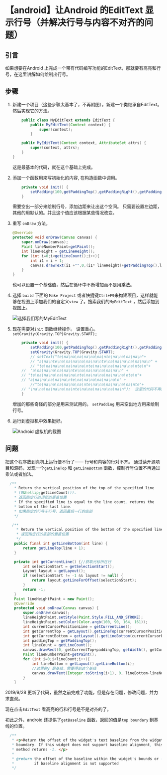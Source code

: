 # 【android】让Android 的EditText 显示行号（并解决行号与内容不对齐的问题）

## 引言

如果想要在Android 上完成一个带有代码编写功能的EditText，那就要有高亮和行号，在这里讲解如何绘制出行号。

## 步骤

1. 新建一个项目（这些步骤太基本了，不再附图），新建一个类继承自EditText。然后实现它的方法。

    ```java
        public class MyEditText extends EditText {
            public MyEditText(Context context) {
                super(context);
            }

        public MyEditText(Context context, AttributeSet attrs) {
            super(context, attrs);
        }
    }
    ```

    这是最基本的代码，就在这个基础上完成。
2. 添加一个函数用来写初始化的内容, 在构造函数中调用。

    ```java
        private void init() {
            setPadding(100,getPaddingTop(),getPaddingRight(),getPaddingBottom());
        }
    ```

    需要空出一部分来绘制行号，添加边距来让出这个空间。
    只需要设置左边距，其他的用默认的。并且这个值应该根据某些情况改变。

3. 重写 `onDraw` 方法。

    ```java
    @Override
    protected void onDraw(Canvas canvas) {
        super.onDraw(canvas);
        Paint lineNumberPaint=getPaint();
        int lineHeight = getLineHeight();
        for (int i=0;i<getLineCount();i++){
            int i1 = i + 1;
            canvas.drawText(i1 +"",0,(i1* lineHeight)+getPaddingTop(),lineNumberPaint);
        }
    }
    ```

    也可以设置一个基础值，然后在循环中不断增加而不是用乘法。
4. 选择 `build` 下面的 `Make Project` 或者快捷键`Ctrl+F9`来构建项目，这样就能够在视图上添加我们的自定义`view` 了。搜索我们的`MyEditText` ，然后添加到视图上。

    ![选择我们写的MyEditText](https://upload-images.jianshu.io/upload_images/10647432-c1d4678ad46d18b4.png?imageMogr2/auto-orient/strip%7CimageView2/2/w/1240)

5. 现在需要对`init` 函数继续操作。
    设置重心。
    ```setGravity(Gravity.TOP|Gravity.START);```

    ```java
        private void init() {
            setPadding(100,getPaddingTop(),getPaddingRight(),getPaddingBottom());
            setGravity(Gravity.TOP|Gravity.START);
            // setText("te\na\na\na\na\na\na\nte\na\na\na\na\n"+
            // "a\na\nte\na\na\na\na\na\na\nte\na\na\na\na\na\na\n" +
            // "te\na\na\na\na\na\na\nte\na\na\na\na\na\na\nte\n"+
        //  "a\na\na\na\na\na\nte\na\na\na\na\na\na\n" +
        // "te\na\na\na\na\na\na\nte\na\na\na\na\na\na\nte\n"+
        // "a\na\na\na\na\na\nte\na\na\na\na\na\na\n" +
            //"te\na\na\na\na\na\na\nte\na\na\na\na\na\na\nte"+
        // "\na\na\na\na\na\na\nte\na\na\na\na\na\na\n");  这里的代码不再使用
        }
    ```

    增加的那些奇怪的部分是用来测试用的。
    `setPadding` 用来空出地方用来绘制行号。

6. 运行到虚拟机中效果挺好。

    ![Android 虚拟机的截图](https://upload-images.jianshu.io/upload_images/10647432-55ffe29566847c6e.png?imageMogr2/auto-orient/strip%7CimageView2/2/w/1240)

## 问题

把这个程序放到真机上运行便不行了—— 行号和内容的行对不齐。
通过读开源项目和源码，发现一个`getLineTop` 和 `getLineBottom` 函数，控制行号位置不再通过乘法或者加法。

```java
  /**
    * Return the vertical position of the top of the specified line
    * (0&hellip;getLineCount()).
    * 返回指定行的顶部的垂直位置
    * If the specified line is equal to the line count, returns the
    * bottom of the last line.
    * 如果指定的行等于行号，返回最后一行的底部
    */
```

```java
   /**
     * Return the vertical position of the bottom of the specified line.
     * 返回指定行的底部的垂直位置
     */
    public final int getLineBottom(int line) {
        return getLineTop(line + 1);
    }
```

```java
    private int getCurrentLine() {//获取光标所在行
        int selectionStart = getSelectionStart();
        Layout layout = getLayout();
        if (selectionStart != -1 && layout != null) {
            return layout.getLineForOffset(selectionStart);
        }
        return -1;
    }
    Paint lineHeightPaint = new Paint();
    @Override
    protected void onDraw(Canvas canvas) {
        super.onDraw(canvas);
        lineHeightPaint.setStyle(Paint.Style.FILL_AND_STROKE);
        lineHeightPaint.setColor(Color.argb(100, 90, 164, 161));
        int currentCursorPositionLine = getCurrentLine();
        int getCurrentTop = getLayout().getLineTop(currentCursorPositionLine);//如果是0 获取第0 行的顶部
        int getCurrentBottom = getLayout().getLineBottom(currentCursorPositionLine);
        int paddingTop = getPaddingTop();
        int lineCount = getLineCount();
        canvas.drawRect(0, getCurrentTop+paddingTop, getWidth(), getCurrentBottom+paddingTop, lineHeightPaint);
        Paint lineNumberPaint=getPaint();
        for (int i=0;i<lineCount;i++){
            int lineBottom = getLayout().getLineBottom(i);
            //这里的y 是基线，需要得到这个基线
            canvas.drawText(Integer.toString(i+1), 0, lineBottom-lineNumberPaint.descent()+paddingTop, lineNumberPaint);
        }
    }
```

2019/9/28 更新了代码，虽然之前完成了功能，但是存在问题，修改问题，并力求直观。

现在点击`EditText` 看高亮的行和行号是不是对齐的了。

初此之外，android 还提供了`getBaseline` 函数，返回的值是`top boundary` 到基线的位置。

```java
  /**
   * <p>Return the offset of the widget's text baseline from the widget's top
   * boundary. If this widget does not support baseline alignment, this
   * method returns -1. </p>
   *
   * @return the offset of the baseline within the widget's bounds or -1
   *         if baseline alignment is not supported
   */
```
